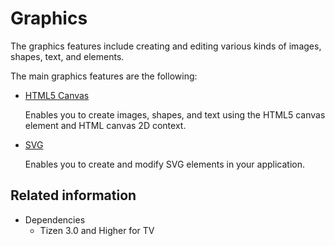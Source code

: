 # Graphics

The graphics features include creating and editing various kinds of images, shapes, text, and elements.

The main graphics features are the following:

- [HTML5 Canvas](./canvas.md)   

  Enables you to create images, shapes, and text using the HTML5 canvas element and HTML canvas 2D context.

- [SVG](./svg.md)   

  Enables you to create and modify SVG elements in your application.

## Related information
* Dependencies  
  - Tizen 3.0 and Higher for TV
